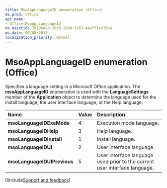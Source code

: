 ```yaml
---
title: MsoAppLanguageID enumeration (Office)
ms.prod: office
api_name:
- Office.MsoAppLanguageID
ms.assetid: 78196ded-10d3-2088-f263-44a771ee78b4
ms.date: 06/08/2017
localization_priority: Normal
---
```



# MsoAppLanguageID enumeration (Office)

Specifies a language setting in a Microsoft Office application. The  **msoAppLanguageID** enumeration is used with the **LanguageSettings** member of the **Application** object to determine the language used for the install language, the user interface language, or the Help language.



|Name|Value|Description|
|:-----|:-----|:-----|
|**msoLanguageIDExeMode**|4|Execution mode language.|
|**msoLanguageIDHelp**|3|Help language.|
|**msoLanguageIDInstall**|1|Install language.|
|**msoLanguageIDUI**|2|User interface language.|
|**msoLanguageIDUIPrevious**|5|User interface language used prior to the current user interface language.|

[!include[Support and feedback](~/includes/feedback-boilerplate.md)]